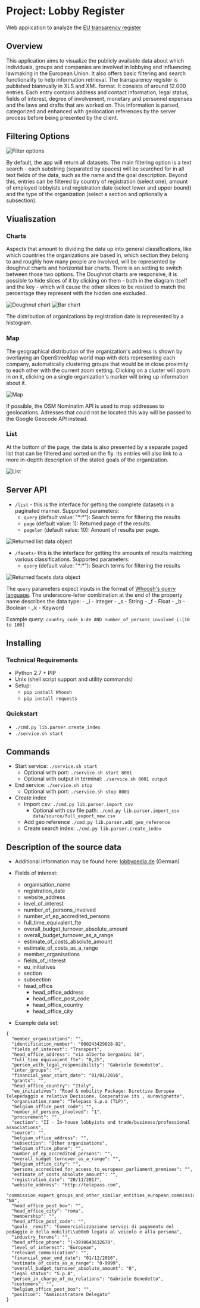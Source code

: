 # Project: Lobby Register

Web application to analyze the [EU transarency register](https://data.europa.eu/euodp/en/data/dataset/transparency-register)

## Overview

This application aims to visualize the publicly available data about which individuals, groups and companies are involved in lobbying and influencing lawmaking in the European Union. It also offers basic filtering and search functionality to help information retrieval.
The transparency register is published biannually in XLS and XML format. It consists of around 12.000 entries. Each entry contains address and contact information, legal status, fields of interest, degree of involvement, monetary and personnel expenses and the laws and drafts that are worked on.
This information is parsed, categorized and enhanced with geolocation references by the server process before being presented by the client.

## Filtering Options

![Filter options](public/presentation/media/filteroptionen.png)

By default, the app will return all datasets. The main filtering option is a text search - each substring (separated by spaces) will be searched for in all text fields of the data, such as the name and the goal description.
Beyond this, entries can be filtered by country of registration (select one), amount of employed lobbyists and registration date (select lower and upper bound) and the type of the organization (select a section and optionally a subsection).

## Viualiszation

### Charts
Aspects that amount to dividing the data up into general classifications, like which countries the organizations are based in, which section they belong to and roughly how many people are involved, will be represented by doughnut charts and horizontal bar charts. There is an setting to switch between those two options.
The Doughnot charts are responsive, it is possible to hide slices of it by clicking on them - both in the diagram itself and the key - which will cause the other slices to be resized to match the percentage they represent with the hidden one excluded.

![Doughnut chart](public/presentation/media/doughnut-diagramm.png)
![Bar chart](public/presentation/media/balken-diagramm.png)

The distribution of organizations by registration date is represented by a histogram.

### Map

The geographical distribution of the organization's address is shown by overlaying an OpenStreeMap world map with dots representing each company, automatically clustering groups that would be in close proximity to each other with the current zoom setting. Clicking on a cluster will zoom in on it, clicking on a single organization's marker will bring up information about it.

![Map](public/presentation/media/karte.png)

If possible, the OSM Nominatim API is used to map addresses to geolocations. Adresses that could not be located this way will be passed to the Google Geocode API instead.

### List

At the bottom of the page, the data is also presented by a separate paged list that can be filtered and sorted on the fly. Its entries will also link to a more in-deptth description of the stated goals of the organization.

![List](public/presentation/media/liste.png)

## Server API

- ``/list`` - this is the interface for getting the complete datasets in a paginated manner. Supported parameters:
    - ``query`` (default value: "\*:\*"): Search terms for filtering the results
    - ``page`` (default value: 1): Returned page of the results.
    - ``pagelen`` (default value: 10): Amount of results per page.

![Returned list data object](public/presentation/media/request1.png)


- ``/facets``- this is the interface for getting the amounts of results matching various classifications. Supported parameters:
    - ``query`` (default value: "\*:\*"): Search terms for filtering the results

![Returned facets data object](public/presentation/media/request2.png)


The ``query`` parameters expect inputs in the format of [Whoosh's query language](https://whoosh.readthedocs.io/en/latest/parsing.html). The underscore-letter combination at the end of the property name describes the data type:
    - _i - Integer
    - _s - String
    - _f - Float
    - _b - Boolean
    - _k - Keyword

Example query: ``country_code_k:de AND number_of_persons_involved_i:[10 to 100]``

## Installing

### Technical Requirements
- Python 2.7 + PIP
- Unix (shell script support and utility commands)
- Setup:
    - ```pip install Whoosh```
    - ```pip install requests```

### Quickstart

- ```./cmd.py lib.parser.create_index```
- ```./service.sh start```

## Commands

- Start service: ```./service.sh start```
    - Optional with port: ```./service.sh start 8001```
    - Optional with output in terminal: ```./service.sh 8001 output```
- End service: ```./service.sh stop```
    - Optional with port: ```./service.sh stop 8001```
- Create index 
    - Import csv: ```./cmd.py lib.parser.import_csv```
        - Optional with csv file path: ```./cmd.py lib.parser.import_csv data/source/full_export_new.csv```
    - Add geo reference ```./cmd.py lib.parser.add_geo_reference```
    - Create search index: ```./cmd.py lib.parser.create_index```

## Description of the source data

- Additional information may be found here: [lobbypedia.de](https://lobbypedia.de/wiki/Lobbyregister_EU) (German)
- Fields of interest:
    - organisation_name
    - registration_date
    - website_address
    - level_of_interest
    - number_of_persons_involved
    - number_of_ep_accredited_persons
    - full_time_equivalent_fte
    - overall_budget_turnover_absolute_amount
    - overall_budget_turnover_as_a_range
    - estimate_of_costs_absolute_amount
    - estimate_of_costs_as_a_range
    - member_organisations
    - fields_of_interest
    - eu_initiatives
    - section
    - subsection
    - head_office
        - head_office_address
        - head_office_post_code
        - head_office_country
        - head_office_city

- Example data set:
```
{
  "member_organisations": "",
  "identification_number": "000243429028-82",
  "fields_of_interest": "Transport",
  "head_office_address": "via alberto bergamini 50",
  "full_time_equivalent_fte": "0,25",
  "person_with_legal_responsibility": "Gabriele Benedetto",
  "inter_groups": "",
  "financial_year_start_date": "01/01/2016",
  "grants": "",
  "head_office_country": "Italy",
  "eu_initiatives": "Road & mobility Package: Direttiva Europea Telepedaggio e relativa Decisione. Cooperative its , eurovignette",
  "organisation_name": "Telepass S.p.a (TLP)",
  "belgium_office_post_code": "",
  "number_of_persons_involved": "1",
  "procurement": "",
  "section": "II - In-house lobbyists and trade/business/professional associations",
  "source": "",
  "belgium_office_address": "",
  "subsection": "Other organisations",
  "belgium_office_phone": "",
  "number_of_ep_accredited_persons": "",
  "overall_budget_turnover_as_a_range": "",
  "belgium_office_city": "",
  "persons_accredited_for_access_to_european_parliament_premises": "",
  "estimate_of_costs_absolute_amount": "",
  "registration_date": "20/11/2017",
  "website_address": "http://telepass.com",
  "commission_expert_groups_and_other_similar_entities_european_commission": "NA",
  "head_office_post_box": "",
  "head_office_city": "roma",
  "membership": "",
  "head_office_post_code": "",
  "goals__remit": "Commercializzazione servizi di pagamento del pedaggio e della mobilit\\u00e0 legata al veicolo e alla persona",
  "industry_forums": "",
  "head_office_phone": "(+39)0643632670",
  "level_of_interest": "European",
  "relevant_communication": "",
  "financial_year_end_date": "01/12/2016",
  "estimate_of_costs_as_a_range": "0-9999",
  "overall_budget_turnover_absolute_amount": "0",
  "legal_status": "S.p.A",
  "person_in_charge_of_eu_relations": "Gabriele Benedetto",
  "customers": "",
  "belgium_office_post_box": "",
  "position": "Amministratore Delegato"
}
```
